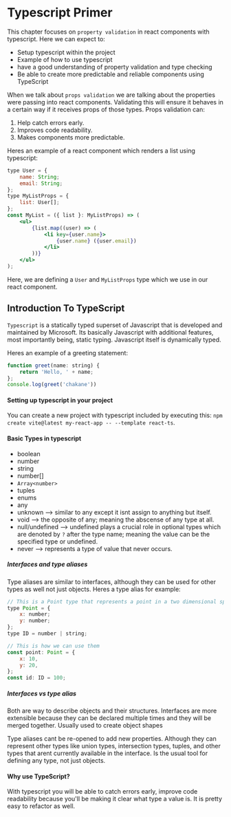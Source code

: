 # Typescript Primer

This chapter focuses on ```property validation``` in react components with typescript. Here we can expect to:
* Setup typescript within the project
* Example of how to use typescript
* have a good understanding of property validation and type checking
* Be able to create more predictable and reliable components using TypeScript

When we talk about ```props validation``` we are talking about the properties were passing into react components. Validating this will ensure it behaves in a certain way if it receives props of those types. Props validation can:
1. Help catch errors early.
2. Improves code readability.
3. Makes components more predictable.

Heres an example of a react component which renders a list using typescript:

```.jsx
type User = {
    name: String;
    email: String;
};
type MyListProps = {
    list: User[];
};
const MyList = ({ list }: MyListProps) => (
    <ul>
        {list.map((user) => (
            <li key={user.name}>
                {user.name} ({user.email})
            </li>
        ))}
    </ul>
);
```

Here, we are defining a ```User``` and ```MyListProps``` type which we use in our react component. 

## Introduction To TypeScript
```Typescript``` is a statically typed superset of Javascript that is developed and maintained by Microsoft. Its basically Javascript with additional features, most importantly being, static typing. Javascript itself is dynamically typed. 

Heres an example of a greeting statement:

```.jsx
function greet(name: string) {
    return 'Hello, ' + name;
};
console.log(greet('chakane'))
```

#### Setting up typescript in your project
You can create a new project with typescript included by executing this: ```npm create vite@latest my-react-app -- --template react-ts```.

#### Basic Types in typescript
* boolean
* number
* string
* number[]
* ```Array<number>```
* tuples
* enums
* any
* unknown --> similar to any except it isnt assign to anything but itself.
* void --> the opposite of any; meaning the abscense of any type at all.
* null/undefined --> undefined plays a crucial role in optional types which are denoted by ```?``` after the type name; meaning the value can be the specified type or undefined.
* never --> represents a type of value that never occurs.

##### Interfaces and type aliases
Type aliases are similar to interfaces, although they can be used for other types as well not just objects. Heres a type alias for example:

```.jsx
// This is a Point type that represents a point in a two dimensional space and ID that can be a string or number.
type Point = {
    x: number;
    y: number;
};
type ID = number | string;

// This is how we can use them
const point: Point = {
    x: 10,
    y: 20,
};
const id: ID = 100;
```

##### Interfaces vs type alias
Both are way to describe objects and their structures. 
Interfaces are more extensible because they can be declared multiple times and they will be merged together. Usually used to create object shapes

Type aliases cant be re-opened to add new properties. Although they can represent other types like union types, intersection types, tuples, and other types that arent currently available in the interface. Is the usual tool for defining any type, not just objects. 

#### Why use TypeScript?
With typescript you will be able to catch errors early, improve code readability because you'll be making it clear what type a value is. It is pretty easy to refactor as well. 